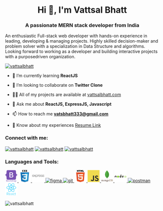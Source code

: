 <h1 align="center">Hi 👋, I'm Vattsal Bhatt</h1>
<h3 align="center">A passionate MERN stack developer from India</h3>
<p>An enthusiastic Full-stack web developer with hands-on
experience in leading, developing & managing projects. Highly
skilled decision-maker and problem solver with a specialization
in Data Structure and algorithms. Looking forward to working as
a developer and building interactive projects with a purposedriven organization. </p>

<p align="left"> <a href="https://twitter.com/vattsalbhatt" target="blank"><img src="https://img.shields.io/twitter/follow/vattsalbhatt?logo=twitter&style=for-the-badge" alt="vattsalbhatt" /></a> </p>

- 🌱 I’m currently learning **ReactJS**

- 👯 I’m looking to collaborate on **Twitter Clone**

- 👨‍💻 All of my projects are available at [vattsalbhatt.com](vattsalbhatt.com)

- 💬 Ask me about **ReactJS, ExpressJS, Javascript**

- 📫 How to reach me **vatsbhatt333@gmail.com**

- 📄 Know about my experiences <a href="https://drive.google.com/file/d/1PyGak2lBNL1Yt90_kggEqrgDXcFyrQIV/view?usp=sharing">Resume Link</a>

<h3 align="left">Connect with me:</h3>
<p align="left">
<a href="https://twitter.com/vattsalbhatt" target="blank"><img align="center" src="https://raw.githubusercontent.com/rahuldkjain/github-profile-readme-generator/master/src/images/icons/Social/twitter.svg" alt="vattsalbhatt" height="30" width="40" /></a>
<a href="https://linkedin.com/in/vattsalbhatt" target="blank"><img align="center" src="https://raw.githubusercontent.com/rahuldkjain/github-profile-readme-generator/master/src/images/icons/Social/linked-in-alt.svg" alt="vattsalbhatt" height="30" width="40" /></a>
<a href="https://instagram.com/vattsalbhatt" target="blank"><img align="center" src="https://raw.githubusercontent.com/rahuldkjain/github-profile-readme-generator/master/src/images/icons/Social/instagram.svg" alt="vattsalbhatt" height="30" width="40" /></a>
</p>

<h3 align="left">Languages and Tools:</h3>
<p align="left"> <a href="https://getbootstrap.com" target="_blank" rel="noreferrer"> <img src="https://raw.githubusercontent.com/devicons/devicon/master/icons/bootstrap/bootstrap-plain-wordmark.svg" alt="bootstrap" width="40" height="40"/> </a> <a href="https://www.w3schools.com/css/" target="_blank" rel="noreferrer"> <img src="https://raw.githubusercontent.com/devicons/devicon/master/icons/css3/css3-original-wordmark.svg" alt="css3" width="40" height="40"/> </a> <a href="https://expressjs.com" target="_blank" rel="noreferrer"> <img src="https://raw.githubusercontent.com/devicons/devicon/master/icons/express/express-original-wordmark.svg" alt="express" width="40" height="40"/> </a> <a href="https://www.figma.com/" target="_blank" rel="noreferrer"> <img src="https://www.vectorlogo.zone/logos/figma/figma-icon.svg" alt="figma" width="40" height="40"/> </a> <a href="https://git-scm.com/" target="_blank" rel="noreferrer"> <img src="https://www.vectorlogo.zone/logos/git-scm/git-scm-icon.svg" alt="git" width="40" height="40"/> </a> <a href="https://www.w3.org/html/" target="_blank" rel="noreferrer"> <img src="https://raw.githubusercontent.com/devicons/devicon/master/icons/html5/html5-original-wordmark.svg" alt="html5" width="40" height="40"/> </a> <a href="https://developer.mozilla.org/en-US/docs/Web/JavaScript" target="_blank" rel="noreferrer"> <img src="https://raw.githubusercontent.com/devicons/devicon/master/icons/javascript/javascript-original.svg" alt="javascript" width="40" height="40"/> </a> <a href="https://www.mongodb.com/" target="_blank" rel="noreferrer"> <img src="https://raw.githubusercontent.com/devicons/devicon/master/icons/mongodb/mongodb-original-wordmark.svg" alt="mongodb" width="40" height="40"/> </a> <a href="https://nodejs.org" target="_blank" rel="noreferrer"> <img src="https://raw.githubusercontent.com/devicons/devicon/master/icons/nodejs/nodejs-original-wordmark.svg" alt="nodejs" width="40" height="40"/> </a> <a href="https://postman.com" target="_blank" rel="noreferrer"> <img src="https://www.vectorlogo.zone/logos/getpostman/getpostman-icon.svg" alt="postman" width="40" height="40"/> </a> <a href="https://reactjs.org/" target="_blank" rel="noreferrer"> <img src="https://raw.githubusercontent.com/devicons/devicon/master/icons/react/react-original-wordmark.svg" alt="react" width="40" height="40"/> </a> </p>

<p><img align="center" src="https://github-readme-stats.vercel.app/api/top-langs?username=vattsalbhatt&show_icons=true&locale=en&layout=compact" alt="vattsalbhatt" /></p>
